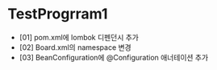 # TestProgrram1
+ [01] pom.xml에 lombok 디펜던시 추가
+ [02] Board.xml의 namespace 변경
+ [03] BeanConfiguration에 @Configuration 애너테이션 추가
